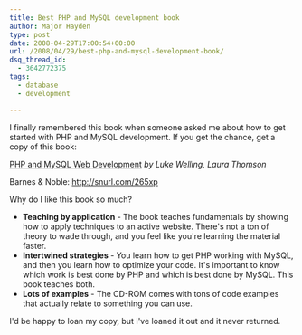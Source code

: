 ```yaml
---
title: Best PHP and MySQL development book
author: Major Hayden
type: post
date: 2008-04-29T17:00:54+00:00
url: /2008/04/29/best-php-and-mysql-development-book/
dsq_thread_id:
  - 3642772375
tags:
  - database
  - development

---
```

I finally remembered this book when someone asked me about how to get started with PHP and MySQL development. If you get the chance, get a copy of this book:

<u>PHP and MySQL Web Development</u> _by Luke Welling, Laura Thomson_

Barnes & Noble: <http://snurl.com/265xp>

Why do I like this book so much?

  * **Teaching by application** - The book teaches fundamentals by showing how to apply techniques to an active website. There's not a ton of theory to wade through, and you feel like you're learning the material faster.
  * **Intertwined strategies** - You learn how to get PHP working with MySQL, and then you learn how to optimize your code. It's important to know which work is best done by PHP and which is best done by MySQL. This book teaches both.
  * **Lots of examples** - The CD-ROM comes with tons of code examples that actually relate to something you can use.

I'd be happy to loan my copy, but I've loaned it out and it never returned.
